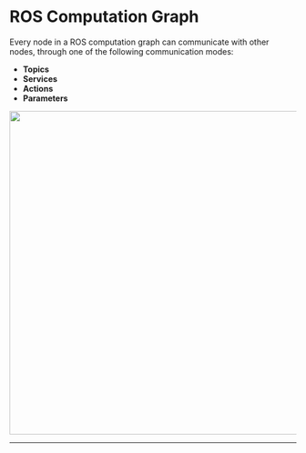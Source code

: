 # ROS Computation Graph

<p>Every node in a ROS computation graph can communicate with other nodes, through one of the following communication modes:</p>

<b><ul>
  <li>Topics</li>
  <li>Services</li>
  <li>Actions</li>
  <li>Parameters</li>
</ul></b>
<p align="center">
  <img width="569.3240901213" src="https://user-images.githubusercontent.com/89002422/139591583-fef7ec38-7f8a-4ca0-89c4-51efb887c64f.jpg">
</p>
<hr>
